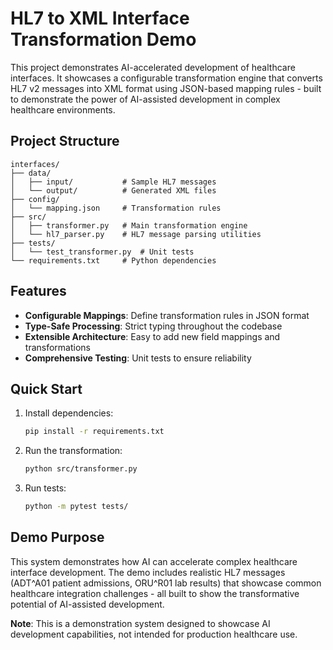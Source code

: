 # HL7 to XML Interface Transformation Demo

This project demonstrates AI-accelerated development of healthcare interfaces. It showcases a configurable transformation engine that converts HL7 v2 messages into XML format using JSON-based mapping rules - built to demonstrate the power of AI-assisted development in complex healthcare environments.

## Project Structure

```
interfaces/
├── data/
│   ├── input/           # Sample HL7 messages
│   └── output/          # Generated XML files
├── config/
│   └── mapping.json     # Transformation rules
├── src/
│   ├── transformer.py   # Main transformation engine
│   └── hl7_parser.py    # HL7 message parsing utilities
├── tests/
│   └── test_transformer.py  # Unit tests
└── requirements.txt     # Python dependencies
```

## Features

- **Configurable Mappings**: Define transformation rules in JSON format
- **Type-Safe Processing**: Strict typing throughout the codebase
- **Extensible Architecture**: Easy to add new field mappings and transformations
- **Comprehensive Testing**: Unit tests to ensure reliability

## Quick Start

1. Install dependencies:
   ```bash
   pip install -r requirements.txt
   ```

2. Run the transformation:
   ```bash
   python src/transformer.py
   ```

3. Run tests:
   ```bash
   python -m pytest tests/
   ```

## Demo Purpose

This system demonstrates how AI can accelerate complex healthcare interface development. The demo includes realistic HL7 messages (ADT^A01 patient admissions, ORU^R01 lab results) that showcase common healthcare integration challenges - all built to show the transformative potential of AI-assisted development.

**Note**: This is a demonstration system designed to showcase AI development capabilities, not intended for production healthcare use.